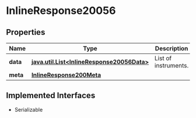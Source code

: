 

# InlineResponse20056


## Properties

Name | Type | Description | Notes
------------ | ------------- | ------------- | -------------
**data** | [**java.util.List&lt;InlineResponse20056Data&gt;**](InlineResponse20056Data.md) | List of instruments. |  [optional]
**meta** | [**InlineResponse200Meta**](InlineResponse200Meta.md) |  |  [optional]


## Implemented Interfaces

* Serializable


